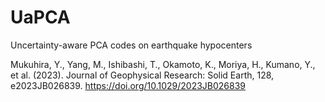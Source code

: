# UaPCA
Uncertainty-aware PCA codes on earthquake hypocenters

Mukuhira, Y., Yang, M., Ishibashi, T., Okamoto, K., Moriya, H., Kumano, Y., et al. (2023). Journal of Geophysical Research: Solid Earth, 128, e2023JB026839. https://doi.org/10.1029/2023JB026839
